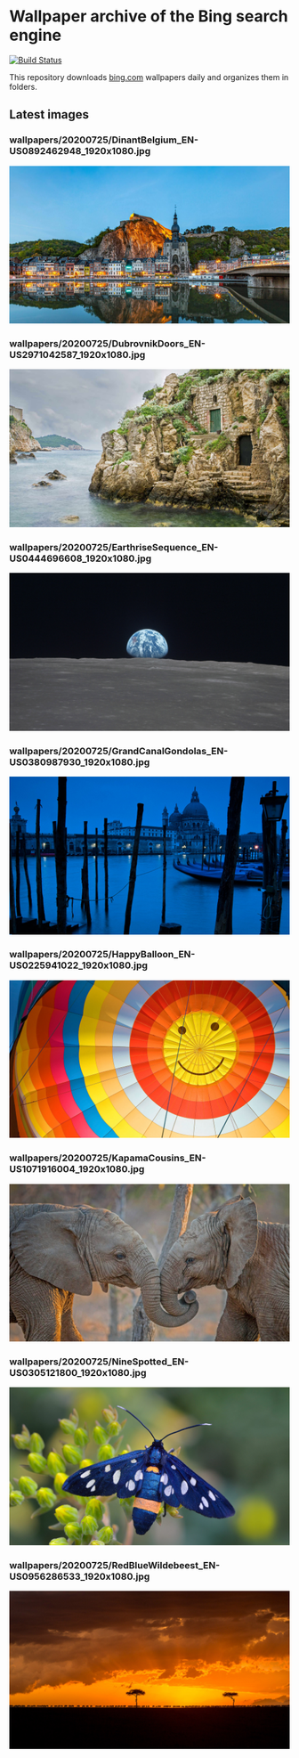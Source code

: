# Wallpaper archive of the Bing search engine

[![Build Status](https://travis-ci.org/kijart/bing-daily-images-dl.svg?branch=wallpapers)](https://travis-ci.org/kijart/bing-daily-images-dl)

This repository downloads [bing.com](https://www.bing.com) wallpapers daily and organizes them in folders.

## Latest images

<!-- Wallpapers -->

### wallpapers/20200725/DinantBelgium_EN-US0892462948_1920x1080.jpg

![wallpapers/20200725/DinantBelgium_EN-US0892462948_1920x1080.jpg](wallpapers/20200725/DinantBelgium_EN-US0892462948_1920x1080.jpg)

### wallpapers/20200725/DubrovnikDoors_EN-US2971042587_1920x1080.jpg

![wallpapers/20200725/DubrovnikDoors_EN-US2971042587_1920x1080.jpg](wallpapers/20200725/DubrovnikDoors_EN-US2971042587_1920x1080.jpg)

### wallpapers/20200725/EarthriseSequence_EN-US0444696608_1920x1080.jpg

![wallpapers/20200725/EarthriseSequence_EN-US0444696608_1920x1080.jpg](wallpapers/20200725/EarthriseSequence_EN-US0444696608_1920x1080.jpg)

### wallpapers/20200725/GrandCanalGondolas_EN-US0380987930_1920x1080.jpg

![wallpapers/20200725/GrandCanalGondolas_EN-US0380987930_1920x1080.jpg](wallpapers/20200725/GrandCanalGondolas_EN-US0380987930_1920x1080.jpg)

### wallpapers/20200725/HappyBalloon_EN-US0225941022_1920x1080.jpg

![wallpapers/20200725/HappyBalloon_EN-US0225941022_1920x1080.jpg](wallpapers/20200725/HappyBalloon_EN-US0225941022_1920x1080.jpg)

### wallpapers/20200725/KapamaCousins_EN-US1071916004_1920x1080.jpg

![wallpapers/20200725/KapamaCousins_EN-US1071916004_1920x1080.jpg](wallpapers/20200725/KapamaCousins_EN-US1071916004_1920x1080.jpg)

### wallpapers/20200725/NineSpotted_EN-US0305121800_1920x1080.jpg

![wallpapers/20200725/NineSpotted_EN-US0305121800_1920x1080.jpg](wallpapers/20200725/NineSpotted_EN-US0305121800_1920x1080.jpg)

### wallpapers/20200725/RedBlueWildebeest_EN-US0956286533_1920x1080.jpg

![wallpapers/20200725/RedBlueWildebeest_EN-US0956286533_1920x1080.jpg](wallpapers/20200725/RedBlueWildebeest_EN-US0956286533_1920x1080.jpg)


